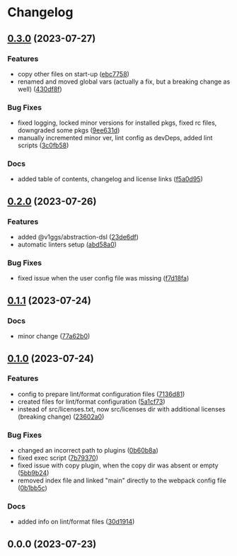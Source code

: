 # Changelog

## [0.3.0](https://github.com/v1ggs/abstraction/compare/0.2.0...0.3.0) (2023-07-27)


### Features

* copy other files on start-up ([ebc7758](https://github.com/v1ggs/abstraction/commit/ebc775833fe2281562073776f68df826d9b43d7d))
* renamed and moved global vars (actually a fix, but a breaking change as well) ([430df8f](https://github.com/v1ggs/abstraction/commit/430df8f27c5552e6245a9ab89a8a3088f2ae6357))


### Bug Fixes

* fixed logging, locked minor versions for installed pkgs, fixed rc files, downgraded some pkgs ([9ee631d](https://github.com/v1ggs/abstraction/commit/9ee631d32543d7c17c26eab08012f83ab0a202ab))
* manually incremented minor ver, lint config as devDeps, added lint scripts ([3c0fb58](https://github.com/v1ggs/abstraction/commit/3c0fb585b666aec59f4a905d667fba30d388683b))


### Docs

* added table of contents, changelog and license links ([f5a0d95](https://github.com/v1ggs/abstraction/commit/f5a0d9551b2d7cd143a96c25ecebe84460b4754c))

## [0.2.0](https://github.com/v1ggs/abstraction/compare/0.1.1...0.2.0) (2023-07-26)


### Features

* added @v1ggs/abstraction-dsl ([23de6df](https://github.com/v1ggs/abstraction/commit/23de6dfa4e3d5a8610fe670879b8022cf873d428))
* automatic linters setup ([abd58a0](https://github.com/v1ggs/abstraction/commit/abd58a070298f31d253b1fe254cafd0eb15b34da))


### Bug Fixes

* fixed issue when the user config file was missing ([f7d18fa](https://github.com/v1ggs/abstraction/commit/f7d18fa8c5677c9bdc2e9319f43006424de9a86b))

## [0.1.1](https://github.com/v1ggs/abstraction/compare/0.1.0...0.1.1) (2023-07-24)


### Docs

* minor change ([77a62b0](https://github.com/v1ggs/abstraction/commit/77a62b069624d2115af5662f52909b1e80363be8))

## [0.1.0](https://github.com/v1ggs/abstraction/compare/0.0.0...0.1.0) (2023-07-24)


### Features

* config to prepare lint/format configuration files ([7136d81](https://github.com/v1ggs/abstraction/commit/7136d8193f183d0c891cb1c56c31a7bc42225e6a))
* created files for lint/format configuration ([5a1cf73](https://github.com/v1ggs/abstraction/commit/5a1cf734f2074d75248a0388d168fc89a6d3db49))
* instead of src/licenses.txt, now src/licenses dir with additional licenses (breaking change) ([23602a0](https://github.com/v1ggs/abstraction/commit/23602a006b05122cded7de937bd6ead7b88664c2))


### Bug Fixes

* changed an incorrect path to plugins ([0b60b8a](https://github.com/v1ggs/abstraction/commit/0b60b8a500498f50ad7a914a2b964c8d7a86a743))
* fixed exec script ([7b79370](https://github.com/v1ggs/abstraction/commit/7b793703c7f1e6e41eff3782ac966e20296bc07b))
* fixed issue with copy plugin, when the copy dir was absent or empty ([5bb9b24](https://github.com/v1ggs/abstraction/commit/5bb9b24528388c1e8aaec2331d56e5209c1a4896))
* removed index file and linked "main" directly to the webpack config file ([0b1bb5c](https://github.com/v1ggs/abstraction/commit/0b1bb5c6b8cf1ed8dbf4cebd5b8ac24be1a8b782))


### Docs

* added info on lint/format files ([30d1914](https://github.com/v1ggs/abstraction/commit/30d1914996424279483f0653f3df3807f6519add))

## 0.0.0 (2023-07-23)
